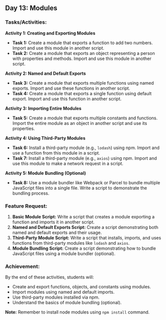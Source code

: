 ## Day 13: Modules

### Tasks/Activities:

**Activity 1: Creating and Exporting Modules**

- **Task 1:** Create a module that exports a function to add two numbers. Import and use this module in another script.
- **Task 2:** Create a module that exports an object representing a person with properties and methods. Import and use this module in another script.

**Activity 2: Named and Default Exports**

- **Task 3:** Create a module that exports multiple functions using named exports. Import and use these functions in another script.
- **Task 4:** Create a module that exports a single function using default export. Import and use this function in another script.

**Activity 3: Importing Entire Modules**

- **Task 5:** Create a module that exports multiple constants and functions. Import the entire module as an object in another script and use its properties.

**Activity 4: Using Third-Party Modules**

- **Task 6:** Install a third-party module (e.g., `lodash`) using npm. Import and use a function from this module in a script.
- **Task 7:** Install a third-party module (e.g., `axios`) using npm. Import and use this module to make a network request in a script.

**Activity 5: Module Bundling (Optional)**

- **Task 8:** Use a module bundler like Webpack or Parcel to bundle multiple JavaScript files into a single file. Write a script to demonstrate the bundling process.

### Feature Request:

1. **Basic Module Script:** Write a script that creates a module exporting a function and imports it in another script.
2. **Named and Default Exports Script:** Create a script demonstrating both named and default exports and their usage.
3. **Third-Party Module Script:** Write a script that installs, imports, and uses functions from third-party modules like `lodash` and `axios`.
4. **Module Bundling Script:** Create a script demonstrating how to bundle JavaScript files using a module bundler (optional).

### Achievement:

By the end of these activities, students will:

- Create and export functions, objects, and constants using modules.
- Import modules using named and default imports.
- Use third-party modules installed via npm.
- Understand the basics of module bundling (optional).

**Note:** Remember to install node modules using `npm install` command.
